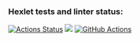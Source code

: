 ### Hexlet tests and linter status:
[![Actions Status](https://github.com/jenka-ej/frontend-project-46/workflows/hexlet-check/badge.svg)](https://github.com/jenka-ej/frontend-project-46/actions)
<a href="https://codeclimate.com/github/jenka-ej/frontend-project-46/maintainability"><img src="https://api.codeclimate.com/v1/badges/1cf1d7b05b20379e0301/maintainability" /></a>
[![GitHub Actions](https://github.com/jenka-ej/frontend-project-46/actions/workflows/github-actions.yml/badge.svg)](https://github.com/jenka-ej/frontend-project-46/actions/workflows/github-actions.yml)

